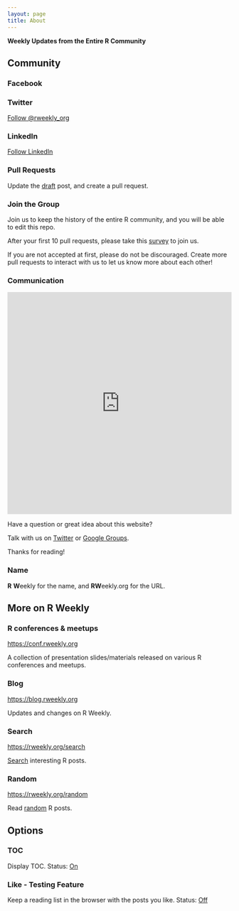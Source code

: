 ```yaml
---
layout: page
title: About
---
```


**Weekly Updates from the Entire R Community**

## Community

### Facebook

<div class="fb-page" data-href="https://www.facebook.com/rweekly/" data-small-header="false" data-adapt-container-width="true" data-hide-cover="false" data-show-facepile="true"></div>

<p></p>

### Twitter

<a class="twitter-follow-button"
  href="https://twitter.com/rweekly_org"
  data-size="large">
Follow @rweekly_org</a>

### LinkedIn

<a
  href="https://www.linkedin.com/organization/rweekly"
  data-size="large">
Follow LinkedIn</a>


### Pull Requests

Update the [draft](https://github.com/rweekly/rweekly.org/blob/gh-pages/draft.md) post, and create a pull request.

### Join the Group

Join us to keep the history of the entire R community, and you will be able to edit this repo. 

After your first 10 pull requests, please take this [survey](https://docs.google.com/forms/d/1WdCjXvWJ1tDSlZNJAroGWCWcqqDjRMAF2VNnZCfn14g/viewform) to join us.

If you are not accepted at first, please do not be discouraged. Create more pull requests to interact with us to let us know more about each other! 

### Communication

<iframe src="https://docs.google.com/forms/d/e/1FAIpQLSdJQYyu0jDpU3MkbNHv4Trl8DrRemlIJr9_-rfyrkNYcmpZNA/viewform?embedded=true" width="100%" height="500" frameborder="0" marginheight="0" marginwidth="0">Feedback Form</iframe>

Have a question or great idea about this website? 

Talk with us on [Twitter](https://twitter.com/rweekly_org) or [Google Groups](https://groups.google.com/forum/#!forum/rweekly).

Thanks for reading!

### Name

<strong>R</strong> <strong>W</strong>eekly for the name, and <strong>RW</strong>eekly.org for the URL.

## More on R Weekly


### R conferences & meetups

<a href="https://conf.rweekly.org">https://conf.rweekly.org</a>

A collection of presentation slides/materials released on various R conferences and meetups.

### Blog

<a href="https://blog.rweekly.org">https://blog.rweekly.org</a>

Updates and changes on R Weekly.

### Search

<a href="https://rweekly.org/search">https://rweekly.org/search</a>

[Search](./search.html) interesting R posts.

### Random

<a href="https://rweekly.org/random">https://rweekly.org/random</a>

Read [random](./random.html) R posts.

## Options

### TOC

Display TOC. Status: <a id="toc-status" href="#">On</a>

<script>
if (localStorage.getItem("feature-toc") === 'false'){
    document.getElementById('toc-status').innerText = " Off ";
} else {
    document.getElementById('toc-status').innerText = " On ";
}

function toc_feature(e){
    e.preventDefault();
    if (localStorage.getItem("feature-toc") === 'true'){
        localStorage.setItem("feature-toc", false);
        _paq.push(['trackEvent', 'set-toc', 'false']);
        document.getElementById('toc-status').innerText = " Off ";
        window.location.reload();
    } else {
        localStorage.setItem("feature-toc", true);
        _paq.push(['trackEvent', 'set-toc', 'true']);
        document.getElementById('toc-status').innerText = " On ";
        window.location.reload();
    }
}

document.getElementById('toc-status').addEventListener("click",toc_feature);

</script>


### Like - Testing Feature

Keep a reading list in the browser with the posts you like. Status: <a id="like-status" href="#">Off</a>

<script>
if (localStorage.getItem("feature-like") === 'true'){
    document.getElementById('like-status').innerText = " On ";
} else {
    document.getElementById('like-status').innerText = " Off ";
}

function like_feature(e){
    e.preventDefault();
    if (localStorage.getItem("feature-like") === 'true'){
        localStorage.setItem("feature-like", false);
        _paq.push(['trackEvent', 'set-like', 'false']);
        document.getElementById('like-status').innerText = " Off ";
    } else {
        localStorage.setItem("feature-like", true);
        _paq.push(['trackEvent', 'set-like', 'true']);
        document.getElementById('like-status').innerText = " On ";
    }
}

document.getElementById('like-status').addEventListener("click",like_feature);

</script>

